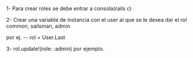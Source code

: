 1- Para crear roles se debe entrar a consola(rails c)

2- Crear una variable de instancia con el user al que se le desea dar el rol
common, sailsman, admin

por ej. -- rol = User.Last

3- rol.update!(role: :admin) 
por ejemplo.



